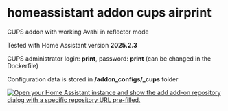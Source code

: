 # homeassistant addon cups airprint
CUPS addon with working Avahi in reflector mode 

Tested with Home Assistant version **2025.2.3**

CUPS administrator login: **print**, password: **print** (can be changed in the Dockerfile)

Configuration data is stored in **/addon_configs/<slug>_cups** folder

[![Open your Home Assistant instance and show the add add-on repository dialog with a specific repository URL pre-filled.](https://my.home-assistant.io/badges/supervisor_add_addon_repository.svg)](https://my.home-assistant.io/redirect/supervisor_add_addon_repository/?repository_url=https%3A%2F%2Fgithub.com%2Fzajac-grzegorz%2Fhomeassistant-addon-cups-airprint)

